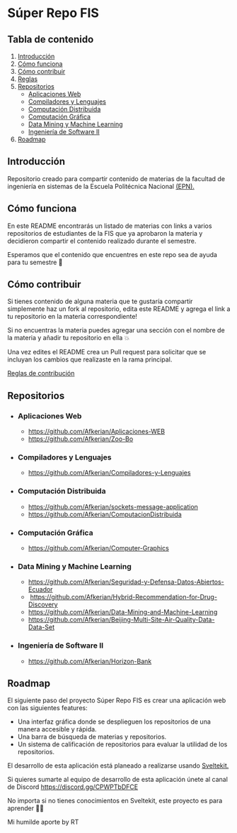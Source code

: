 # Súper Repo FIS

## Tabla de contenido

1. [Introducción](#introducción)
2. [Cómo funciona](#cómo-funciona)
3. [Cómo contribuir](#cómo-contribuir)
4. [Reglas](#reglas)
5. [Repositorios](#repositorios)
   - [Aplicaciones Web](#aplicaciones-web)
   - [Compiladores y Lenguajes](#compiladores-y-lenguajes)
   - [Computación Distribuida](#computación-distribuida)
   - [Computación Gráfica](#computación-gráfica)
   - [Data Mining y Machine Learning](#data-mining-y-machine-learning)
   - [Ingeniería de Software II](#ingeniería-de-software-ii)
6. [Roadmap](#roadmap)

## Introducción

Repositorio creado para compartir contenido de materias de la facultad de ingeniería en sistemas de la Escuela Politécnica Nacional [(EPN).](https://www.epn.edu.ec/)

## Cómo funciona

En este README encontrarás un listado de materias con links a varios repositorios de estudiantes de la FIS que ya aprobaron la materia y decidieron compartir el contenido realizado durante el semestre.

Esperamos que el contenido que encuentres en este repo sea de ayuda para tu semestre 🚀

## Cómo contribuir

Si tienes contenido de alguna materia que te gustaría compartir simplemente haz un fork al repositorio, edita este README y agrega el link a tu repositorio en la materia correspondiente!

Si no encuentras la materia puedes agregar una sección con el nombre de la materia y añadir tu repositorio en ella 💥

Una vez edites el README crea un Pull request para solicitar que se incluyan los cambios que realizaste en la rama principal.

[Reglas de contribución]()

## Repositorios

- ### Aplicaciones Web

  - https://github.com/Afkerian/Aplicaciones-WEB
  - https://github.com/Afkerian/Zoo-Bo

- ### Compiladores y Lenguajes

  - https://github.com/Afkerian/Compiladores-y-Lenguajes

- ### Computación Distribuida

  - https://github.com/Afkerian/sockets-message-application
  - ⁠https://github.com/Afkerian/ComputacionDistribuida

- ### Computación Gráfica

  - https://github.com/Afkerian/Computer-Graphics

- ### Data Mining y Machine Learning

  - ⁠https://github.com/Afkerian/Seguridad-y-Defensa-Datos-Abiertos-Ecuador
  - ⁠ ⁠https://github.com/Afkerian/Hybrid-Recommendation-for-Drug-Discovery
  - ⁠https://github.com/Afkerian/Data-Mining-and-Machine-Learning
  - ⁠https://github.com/Afkerian/Beijing-Multi-Site-Air-Quality-Data-Data-Set

- ### Ingeniería de Software II

  - https://github.com/Afkerian/Horizon-Bank

## Roadmap

El siguiente paso del proyecto Súper Repo FIS es crear una aplicación web con las siguientes features:

- Una interfaz gráfica donde se desplieguen los repositorios de una manera accesible y rápida.
- Una barra de búsqueda de materias y repositorios.
- Un sistema de calificación de repositorios para evaluar la utilidad de los repositorios.

El desarrollo de esta aplicación está planeado a realizarse usando [Sveltekit.](https://kit.svelte.dev/)

Si quieres sumarte al equipo de desarrollo de esta aplicación únete al canal de Discord https://discord.gg/CPWPTbDFCE

No importa si no tienes conocimientos en Sveltekit, este proyecto es para aprender 🙌🏻

Mi humilde aporte by RT
